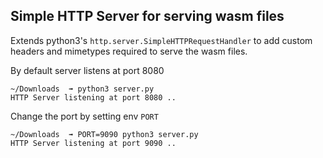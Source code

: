 Simple HTTP Server for serving wasm files
---

Extends python3's `http.server.SimpleHTTPRequestHandler` to add custom headers and mimetypes required to
serve the wasm files.

By default server listens at port 8080
```
~/Downloads  ➟ python3 server.py
HTTP Server listening at port 8080 ..

```

Change the port by setting env `PORT`
```
~/Downloads  ➟ PORT=9090 python3 server.py
HTTP Server listening at port 9090 ..

```